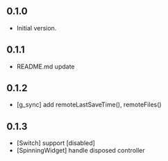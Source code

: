 ## 0.1.0

- Initial version.

## 0.1.1

- README.md update

## 0.1.2

- [g_sync] add remoteLastSaveTime(), remoteFiles()

## 0.1.3

- [Switch] support [disabled]
- [SpinningWidget] handle disposed controller
